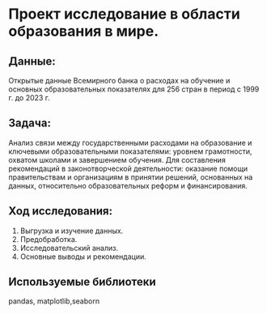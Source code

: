 # Проект исследование в области образования в мире.
## Данные:
Открытые данные Всемирного банка о расходах на обучение и основных образовательных показателях для 256 стран  в период с 1999 г. до 2023 г. 
## Задача: 
Анализ связи между государственными расходами на образование и ключевыми образовательными показателями: уровнем грамотности, охватом школами и завершением обучения. Для составления рекомендаций в законотворческой деятельности: оказание помощи правительствам и организациям в принятии решений, основанных на данных, относительно образовательных реформ и финансирования.  
## Ход исследования:
1. Выгрузка и изучение данных.
2. Предобработка.
3. Исследовательский анализ.
4. Основные выводы и рекомендации.

## Используемые библиотеки
 pandas, matplotlib,seaborn 
